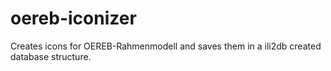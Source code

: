 # oereb-iconizer
Creates icons for OEREB-Rahmenmodell and saves them in a ili2db created database structure.
